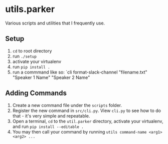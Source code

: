 # utils.parker

Various scripts and utilities that I frequently use.

## Setup

1. `cd` to root directory
2. run `./setup`
3. activate your virtualenv
4. run `pip install .`
5. run a commmand like so: `cli format-slack-channel "filename.txt" "Speaker 1 Name" "Speaker 2 Name"

## Adding Commands

1. Create a new command file under the `scripts` folder.
2. Register the new command in `src/cli.py`. View `cli.py` to see how to do that - it's very simple and repeatable.
3. Open a terminal, `cd` to the `util.parker` directory, activate your virtualenv, and run  `pip install --editable .`
4. You may then call your command by running `utils command-name <arg1> <arg2> ...`
